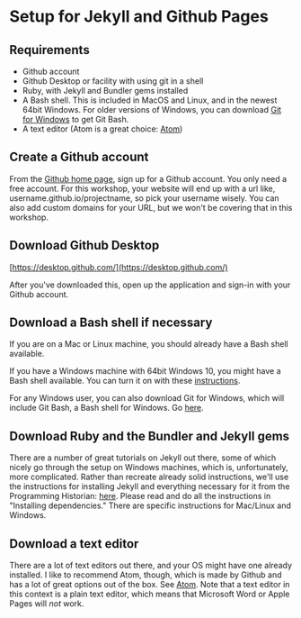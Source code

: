 # Setup for Jekyll and Github Pages

## Requirements
- Github account
- Github Desktop or facility with using git in a shell
- Ruby, with Jekyll and Bundler gems installed
- A Bash shell. This is included in MacOS and Linux, and in the newest 64bit Windows. For older versions of Windows, you can download [Git for Windows](https://git-for-windows.github.io/) to get Git Bash.
- A text editor (Atom is a great choice: [Atom](https://atom.io/))

## Create a Github account

From the [Github home page](https://github.com/), sign up for a Github account. You only need a free account. For this workshop, your website will end up with a url like, username.github.io/projectname, so pick your username wisely. You can also add custom domains for your URL, but we won't be covering that in this workshop.

## Download Github Desktop

[https://desktop.github.com/](https://desktop.github.com/)

After you've downloaded this, open up the application and sign-in with your Github account.

## Download a Bash shell if necessary

If you are on a Mac or Linux machine, you should already have a Bash shell available.

If you have a Windows machine with 64bit Windows 10, you might have a Bash shell available. You can turn it on with these [instructions](https://msdn.microsoft.com/en-us/commandline/wsl/install_guide).

For any Windows user, you can also download Git for Windows, which will include Git Bash, a Bash shell for Windows. Go [here](https://git-for-windows.github.io/).

## Download Ruby and the Bundler and Jekyll gems

There are a number of great tutorials on Jekyll out there, some of which nicely go through the setup on Windows machines, which is, unfortunately, more complicated. Rather than recreate already solid instructions, we'll use the instructions for installing Jekyll and everything necessary for it from the Programming Historian: [here](http://programminghistorian.org/lessons/building-static-sites-with-jekyll-github-pages#section2). Please read and do all the instructions in "Installing dependencies." There are specific instructions for Mac/Linux and Windows.

## Download a text editor

There are a lot of text editors out there, and your OS might have one already installed. I like to recommend Atom, though, which is made by Github and has a lot of great options out of the box. See [Atom](https://atom.io/). Note that a text editor in this context is a plain text editor, which means that Microsoft Word or Apple Pages will *not* work.
